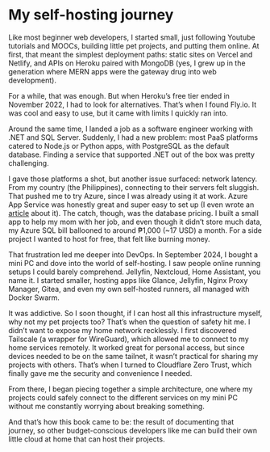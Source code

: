 # My self-hosting journey

Like most beginner web developers, I started small, just following Youtube tutorials and MOOCs, building little pet projects, and putting them online. At first, that meant the simplest deployment paths: static sites on Vercel and Netlify, and APIs on Heroku paired with MongoDB (yes, I grew up in the generation where MERN apps were the gateway drug into web development).

For a while, that was enough. But when Heroku’s free tier ended in November 2022, I had to look for alternatives. That’s when I found Fly.io. It was cool and easy to use, but it came with limits I quickly ran into.

Around the same time, I landed a job as a software engineer working with .NET and SQL Server. Suddenly, I had a new problem: most PaaS platforms catered to Node.js or Python apps, with PostgreSQL as the default database. Finding a service that supported .NET out of the box was pretty challenging.

I gave those platforms a shot, but another issue surfaced: network latency. From my country (the Philippines), connecting to their servers felt sluggish. That pushed me to try Azure, since I was already using it at work. Azure App Service was honestly great and super easy to set up (I even wrote an [article](https://medium.com/@jamesesguerra025/how-to-deploy-a-net-api-for-free-on-azure-787e95424f0a) about it). The catch, though, was the database pricing. I built a small app to help my mom with her job, and even though it didn’t store much data, my Azure SQL bill ballooned to around ₱1,000 (~17 USD) a month. For a side project I wanted to host for free, that felt like burning money.

That frustration led me deeper into DevOps. In September 2024, I bought a mini PC and dove into the world of self-hosting. I saw people online running setups I could barely comprehend. Jellyfin, Nextcloud, Home Assistant, you name it. I started smaller, hosting apps like Glance, Jellyfin, Nginx Proxy Manager, Gitea, and even my own self-hosted runners, all managed with Docker Swarm.

It was addictive. So I soon thought, if I can host all this infrastructure myself, why not my pet projects too? That’s when the question of safety hit me. I didn’t want to expose my home network recklessly. I first discovered Tailscale (a wrapper for WireGuard), which allowed me to connect to my home services remotely. It worked great for personal access, but since devices needed to be on the same tailnet, it wasn’t practical for sharing my projects with others. That’s when I turned to Cloudflare Zero Trust, which finally gave me the security and convenience I needed.

From there, I began piecing together a simple architecture, one where my projects could safely connect to the different services on my mini PC without me constantly worrying about breaking something.

And that’s how this book came to be: the result of documenting that journey, so other budget-conscious developers like me can build their own little cloud at home that can host their projects.